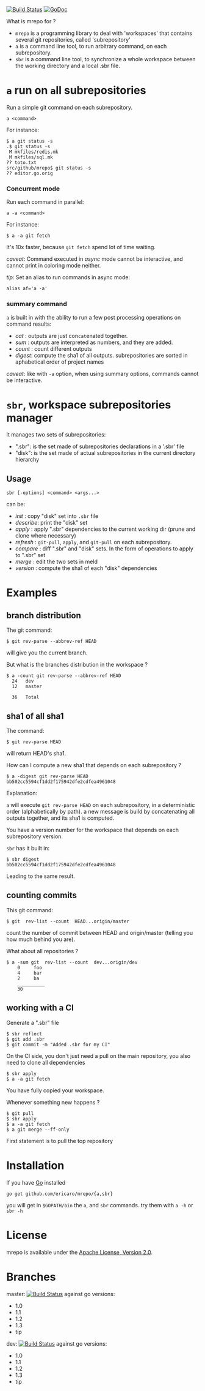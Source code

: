 [![Build Status](https://travis-ci.org/ericaro/mrepo.png?branch=master)](https://travis-ci.org/ericaro/mrepo) [![GoDoc](https://godoc.org/github.com/ericaro/mrepo?status.svg)](https://godoc.org/github.com/ericaro/mrepo)

What is mrepo for ?

  - `mrepo` is a programming library to deal with 'workspaces' that contains several git repositories, called 'subrepository'
  - `a` is a command line tool, to run arbitrary command, on each subrepository.
  - `sbr` is a command line tool, to synchronize a whole workspace between the working directory and a local .sbr file.


# `a` run on `a`ll subrepositories

Run a simple git command on each subrepository. 

    a <command>

For instance:

    $ a git status -s
    .$ git status -s
     M mkfiles/redis.mk
     M mkfiles/sql.mk
    ?? toto.txt
    src/github/mrepo$ git status -s
    ?? editor.go.orig


### Concurrent mode

Run each command in parallel:

    a -a <command>

For instance:

    $ a -a git fetch

It's 10x faster, because `git fetch` spend lot of time waiting.

*caveat*:
Command executed in *async* mode cannot be interactive, and cannot print in coloring mode neither.

*tip*:
Set an alias to run commands in async mode:

    alias af='a -a'


### summary command

`a` is built in with the ability to run a few post processing operations on command results:

 - *cat*   : outputs are just con`cat`enated together.
 - *sum*   : outputs are interpreted as numbers, and they are added.
 - *count* : count different outputs
 - *digest*: compute the sha1 of all outputs. subrepositories are sorted in aphabetical order of project names

*caveat*: like with `-a` option, when using summary options, commands cannot be interactive.


# `sbr`, workspace subrepositories manager

It manages two sets of subrepositories:
  
  - ".sbr": is the set made of subrepositories declarations in a '.sbr' file
  - "disk": is the set made of actual subrepositories in the current directory hierarchy

## Usage

    sbr [-options] <command> <args...>

  <command> can be:

  - *init*    : copy "disk" set into `.sbr` file
  - *describe*: print the "disk" set
  - *apply*   : apply ".sbr" dependencies to the current working dir (prune and clone where necessary)
  - *refresh* : `git-pull`, `apply`, and `git-pull` on each subrepository.
  - *compare* : diff ".sbr" and "disk" sets. In the form of operations to apply to ".sbr" set
  - *merge*   : edit the two sets in meld
  - *version* : compute the sha1 of each "disk" dependencies

# Examples

## branch distribution

The git command:

    $ git rev-parse --abbrev-ref HEAD

will give you the current branch.

But what is the branches distribution in the workspace ?

    $ a -count git rev-parse --abbrev-ref HEAD
      24   dev
      12   master
    
      36   Total


## sha1 of all sha1

The command:

    $ git rev-parse HEAD

will return HEAD's sha1.

How can I compute a new sha1 that depends on each subrepository ?

    $ a -digest git rev-parse HEAD
    bb502cc5594cf1dd2f175942dfe2cdfea4961048


Explanation:

`a` will execute `git rev-parse HEAD` on each subrepository, in a deterministic order (alphabetically by path).
a new message is build by concatenating all outputs together, and its sha1 is computed.

You have a version number for the workspace that depends on each subrepository version.

`sbr` has it built in:

    $ sbr digest
    bb502cc5594cf1dd2f175942dfe2cdfea4961048

Leading to the same result.


## counting commits

This git command:

    $ git  rev-list --count  HEAD...origin/master

count the number of commit between HEAD and origin/master (telling you how much behind you are).

What about all repositories ?

    $ a -sum git  rev-list --count  dev...origin/dev
        0     foo
        4     bar
        2     ba
        __________
        30  

## working with a CI

Generate a ".sbr" file

    $ sbr reflect
    $ git add .sbr
    $ git commit -m "Added .sbr for my CI"

On the CI side, you don't just need a pull on the main repository, you also need to clone all dependencies

    $ sbr apply
    $ a -a git fetch
You have fully copied your workspace.

Whenever something new happens ?

    $ git pull
    $ sbr apply
    $ a -a git fetch
    $ a git merge --ff-only

First statement is to pull the top repository



# Installation

If you have [Go](http://golang.org) installed 

    go get github.com/ericaro/mrepo/{a,sbr}

you will get in `$GOPATH/bin` the `a`, and `sbr` commands. try them with `a -h` or `sbr -h`

# License

mrepo is available under the [Apache License, Version 2.0](http://www.apache.org/licenses/LICENSE-2.0.html).

# Branches


master: [![Build Status](https://travis-ci.org/ericaro/mrepo.png?branch=master)](https://travis-ci.org/ericaro/mrepo) against go versions:

  - 1.0
  - 1.1
  - 1.2
  - 1.3
  - tip

dev: [![Build Status](https://travis-ci.org/ericaro/mrepo.png?branch=dev)](https://travis-ci.org/ericaro/mrepo) against go versions:

  - 1.0
  - 1.1
  - 1.2
  - 1.3
  - tip


